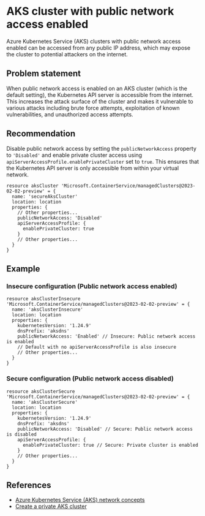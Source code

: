 # AKS cluster with public network access enabled

Azure Kubernetes Service (AKS) clusters with public network access enabled can be accessed from any public IP address, which may expose the cluster to potential attackers on the internet.

## Problem statement

When public network access is enabled on an AKS cluster (which is the default setting), the Kubernetes API server is accessible from the internet. This increases the attack surface of the cluster and makes it vulnerable to various attacks including brute force attempts, exploitation of known vulnerabilities, and unauthorized access attempts.

## Recommendation

Disable public network access by setting the `publicNetworkAccess` property to `'Disabled'` and enable private cluster access using `apiServerAccessProfile.enablePrivateCluster` set to `true`. This ensures that the Kubernetes API server is only accessible from within your virtual network.

```bicep
resource aksCluster 'Microsoft.ContainerService/managedClusters@2023-02-02-preview' = {
  name: 'secureAksCluster'
  location: location
  properties: {
    // Other properties...
    publicNetworkAccess: 'Disabled'
    apiServerAccessProfile: {
      enablePrivateCluster: true
    }
    // Other properties...
  }
}
```

## Example

### Insecure configuration (Public network access enabled)

```bicep
resource aksClusterInsecure 'Microsoft.ContainerService/managedClusters@2023-02-02-preview' = {
  name: 'aksClusterInsecure'
  location: location
  properties: {
    kubernetesVersion: '1.24.9'
    dnsPrefix: 'aksdns'
    publicNetworkAccess: 'Enabled' // Insecure: Public network access is enabled
    // Default with no apiServerAccessProfile is also insecure
    // Other properties...
  }
}
```

### Secure configuration (Public network access disabled)

```bicep
resource aksClusterSecure 'Microsoft.ContainerService/managedClusters@2023-02-02-preview' = {
  name: 'aksClusterSecure'
  location: location
  properties: {
    kubernetesVersion: '1.24.9'
    dnsPrefix: 'aksdns'
    publicNetworkAccess: 'Disabled' // Secure: Public network access is disabled
    apiServerAccessProfile: {
      enablePrivateCluster: true // Secure: Private cluster is enabled
    }
    // Other properties...
  }
}
```

## References

* [Azure Kubernetes Service (AKS) network concepts](https://learn.microsoft.com/en-us/azure/aks/concepts-network)
* [Create a private AKS cluster](https://learn.microsoft.com/en-us/azure/aks/private-clusters)

